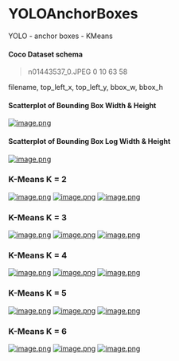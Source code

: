 # YOLOAnchorBoxes
YOLO - anchor boxes - KMeans

#### Coco Dataset schema


> n01443537_0.JPEG	0	10	63	58

filename, top_left_x, top_left_y, bbox_w, bbox_h


#### Scatterplot of Bounding Box Width & Height
[![image.png](https://i.postimg.cc/cHXNDCZJ/image.png)](https://postimg.cc/BLLybqjW)


#### Scatterplot of Bounding Box Log Width & Height
[![image.png](https://i.postimg.cc/YCYK5bkZ/image.png)](https://postimg.cc/G4L5YP4x)



### K-Means K = 2

[![image.png](https://i.postimg.cc/bYB7dKw4/image.png)](https://postimg.cc/yW0Qbp9T)
[![image.png](https://i.postimg.cc/rmpHwJX8/image.png)](https://postimg.cc/cKVhDfLj)
[![image.png](https://i.postimg.cc/QNFX6g9G/image.png)](https://postimg.cc/G91wtyxq)



### K-Means K = 3
[![image.png](https://i.postimg.cc/bNXj37fk/image.png)](https://postimg.cc/rz9bpYmw)
[![image.png](https://i.postimg.cc/FHp5F1dV/image.png)](https://postimg.cc/877ntpb7)
[![image.png](https://i.postimg.cc/Bv7rDyC8/image.png)](https://postimg.cc/hJxZR26g)

### K-Means K = 4
[![image.png](https://i.postimg.cc/L41cYxgX/image.png)](https://postimg.cc/SjmTH7rF)
[![image.png](https://i.postimg.cc/LXfxX0QF/image.png)](https://postimg.cc/7GH3tXyK)
[![image.png](https://i.postimg.cc/J7NTCvBb/image.png)](https://postimg.cc/5jt5wPg0)



### K-Means K = 5
[![image.png](https://i.postimg.cc/9MGBVwzW/image.png)](https://postimg.cc/dkVCj18X)
[![image.png](https://i.postimg.cc/tCRzQTbj/image.png)](https://postimg.cc/V5TtXz5G)
[![image.png](https://i.postimg.cc/FH7gzB1C/image.png)](https://postimg.cc/qNHCZQs2)



### K-Means K = 6
[![image.png](https://i.postimg.cc/90LZFd2j/image.png)](https://postimg.cc/sGZvTZ1n)
[![image.png](https://i.postimg.cc/02HDT0ZY/image.png)](https://postimg.cc/dLrhddb3)
[![image.png](https://i.postimg.cc/1tPqGC5Q/image.png)](https://postimg.cc/4KLyZ19L)

